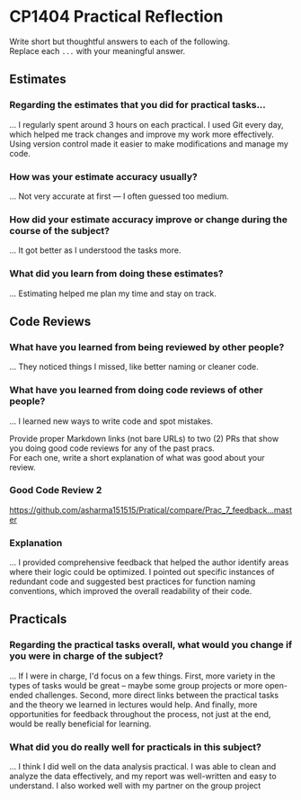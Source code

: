 # CP1404 Practical Reflection

Write short but thoughtful answers to each of the following.  
Replace each `...` with your meaningful answer.

## Estimates

### Regarding the **estimates** that you did for practical tasks...
... I regularly spent around 3 hours on each practical. I used Git every day, which helped me track changes and 
improve my work more effectively. Using version control made it easier to make modifications and manage my code.

### How was your estimate accuracy usually?

... Not very accurate at first — I often guessed too medium.

### How did your estimate accuracy improve or change during the course of the subject?

... It got better as I understood the tasks more.

### What did you learn from doing these estimates?

... Estimating helped me plan my time and stay on track.

## Code Reviews

### What have you learned from being reviewed by other people?

... They noticed things I missed, like better naming or cleaner code.

### What have you learned from doing code reviews of other people?

... I learned new ways to write code and spot mistakes.

Provide proper Markdown links (not bare URLs) to two (2) PRs that show you doing good code reviews for any of the past
pracs.  
For each one, write a short explanation of what was good about your review.

### Good Code Review 2 

https://github.com/asharma151515/Pratical/compare/Prac_7_feedback...master

### Explanation
... I provided comprehensive feedback that helped the author identify areas where their logic could be optimized. 
I pointed out specific instances of redundant code and suggested best practices for function naming conventions, which improved 
the overall readability of their code.


## Practicals

### Regarding the **practical tasks** overall, what would you change if you were in charge of the subject?

... If I were in charge, I'd focus on a few things. First, more variety in the types of 
tasks would be great – maybe some group projects or more open-ended challenges. Second, 
more direct links between the practical tasks and the theory we learned in lectures would
help. And finally, more opportunities for feedback throughout the process, not just at the
end, would be really beneficial for learning.

### What did you do really well for practicals in this subject?

... I think I did well on the data analysis practical. I was able to clean and analyze
the data effectively, and my report was well-written and easy to understand. I also
worked well with my partner on the group project
